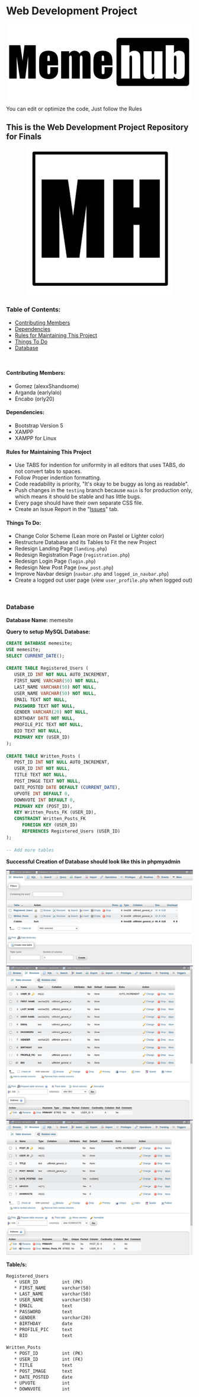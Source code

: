 # Web Development Project

<p align="center">
	<img src="./assets/images/logo 1.png">
</p>

You can edit or optimize the code, Just follow the Rules

## This is the Web Development Project Repository for Finals

<p align="center">
	<img src="./assets/images/logo 2.png">
</p>

### Table of Contents:
* [Contributing Members](#Contributing-Members)
* [Dependencies](#Dependencies)
* [Rules for Maintaining This Project](#Rules-for-Maintaining-This-Project)
* [Things To Do](#Things-To-Do)
* [Database](#Database)

<br>

#### Contributing Members:

* Gomez (alexxShandsome)
* Arganda (earlylalo)
* Encabo (orly20)

#### Dependencies:

* Bootstrap Version 5
* XAMPP
* XAMPP for Linux

#### Rules for Maintaining This Project

* Use TABS for indention for uniformity in all editors that uses TABS, do not convert tabs to spaces.
* Follow Proper indention formatting.
* Code readability is priority, "It's okay to be buggy as long as readable".
* Push changes in the ```testing``` branch because ```main``` is for production only, which means it should be stable and has little bugs.
* Every page should have their own separate CSS file.
* Create an Issue Report in the "[Issues](https://github.com/alexxShandsome/Web_Development_Project/issues)" tab.

#### Things To Do:

* Change Color Scheme (Lean more on Pastel or Lighter color)
* Restructure Database and its Tables to Fit the new Project
* Redesign Landing Page (```landing.php```)
* Redesign Registration Page (```registration.php```)
* Redesign Login Page (```login.php```)
* Redesign New Post Page (```new_post.php```)
* Improve Navbar design (```navbar.php``` and ```logged_in_navbar.php```)
* Create a logged out user page (view ```user_profile.php``` when logged out)

<br>

### Database

__Database Name:__ memesite

**Query to setup MySQL Database:**

```sql
CREATE DATABASE memesite;
USE memesite;
SELECT CURRENT_DATE();

CREATE TABLE Registered_Users (
   USER_ID INT NOT NULL AUTO_INCREMENT,
   FIRST_NAME VARCHAR(50) NOT NULL,
   LAST_NAME VARCHAR(50) NOT NULL,
   USER_NAME VARCHAR(50) NOT NULL,
   EMAIL TEXT NOT NULL,
   PASSWORD TEXT NOT NULL,
   GENDER VARCHAR(20) NOT NULL,
   BIRTHDAY DATE NOT NULL,
   PROFILE_PIC TEXT NOT NULL,
   BIO TEXT NOT NULL,
   PRIMARY KEY (USER_ID)
);

CREATE TABLE Written_Posts (
   POST_ID INT NOT NULL AUTO_INCREMENT,
   USER_ID INT NOT NULL,
   TITLE TEXT NOT NULL,
   POST_IMAGE TEXT NOT NULL,
   DATE_POSTED DATE DEFAULT (CURRENT_DATE),
   UPVOTE INT DEFAULT 0,
   DOWNVOTE INT DEFAULT 0,
   PRIMARY KEY (POST_ID),
   KEY Written_Posts_FK (USER_ID),
   CONSTRAINT Written_Posts_FK
      FOREIGN KEY (USER_ID)
      REFERENCES Registered_Users (USER_ID)
);

-- Add more tables
```

**Successful Creation of Database should look like this in phpmyadmin**

![image1](./assets/images/database.png)
![image2](./assets/images/registered_users_table.png)
![image3](./assets/images/written_post_table.png)

__Table/s:__

```
Registered_Users
   * USER_ID         int (PK)
   * FIRST_NAME      varchar(50)
   * LAST_NAME       varchar(50)
   * USER_NAME       varchar(50)
   * EMAIL           text
   * PASSWORD        text
   * GENDER          varchar(20)
   * BIRTHDAY        date
   * PROFILE_PIC     text
   * BIO             text

Written_Posts
   * POST_ID         int (PK)
   * USER_ID         int (FK)
   * TITLE           text
   * POST_IMAGE      text
   * DATE_POSTED     date
   * UPVOTE          int
   * DOWNVOTE        int
```

